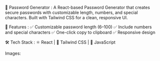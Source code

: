 🔑 Password Generator : 
A React-based Password Generator that creates secure passwords with customizable length, numbers, and special characters. Built with Tailwind CSS for a clean, responsive UI.

🚀 Features :
 ✅ Customizable password length (6–100) 
 ✅ Include numbers and special characters 
 ✅ One-click copy to clipboard 
 ✅ Responsive design

🛠️ Tech Stack : 
⚛️ React | 🎨 Tailwind CSS | 📝 JavaScript

Images: